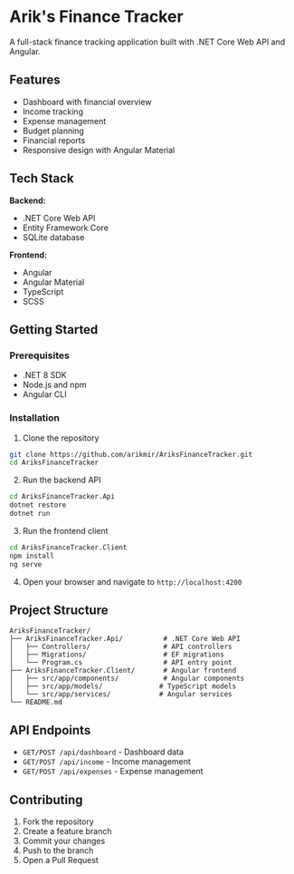 # Arik's Finance Tracker

A full-stack finance tracking application built with .NET Core Web API and Angular.

## Features

- Dashboard with financial overview
- Income tracking
- Expense management
- Budget planning
- Financial reports
- Responsive design with Angular Material

## Tech Stack

**Backend:**
- .NET Core Web API
- Entity Framework Core
- SQLite database

**Frontend:**
- Angular
- Angular Material
- TypeScript
- SCSS

## Getting Started

### Prerequisites
- .NET 8 SDK
- Node.js and npm
- Angular CLI

### Installation

1. Clone the repository
```bash
git clone https://github.com/arikmir/AriksFinanceTracker.git
cd AriksFinanceTracker
```

2. Run the backend API
```bash
cd AriksFinanceTracker.Api
dotnet restore
dotnet run
```

3. Run the frontend client
```bash
cd AriksFinanceTracker.Client
npm install
ng serve
```

4. Open your browser and navigate to `http://localhost:4200`

## Project Structure

```
AriksFinanceTracker/
├── AriksFinanceTracker.Api/          # .NET Core Web API
│   ├── Controllers/                  # API controllers
│   ├── Migrations/                   # EF migrations
│   └── Program.cs                    # API entry point
├── AriksFinanceTracker.Client/       # Angular frontend
│   ├── src/app/components/           # Angular components
│   ├── src/app/models/              # TypeScript models
│   └── src/app/services/            # Angular services
└── README.md
```

## API Endpoints

- `GET/POST /api/dashboard` - Dashboard data
- `GET/POST /api/income` - Income management
- `GET/POST /api/expenses` - Expense management

## Contributing

1. Fork the repository
2. Create a feature branch
3. Commit your changes
4. Push to the branch
5. Open a Pull Request